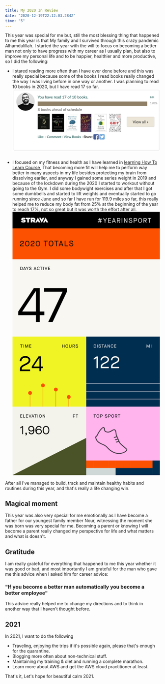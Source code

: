 ```yaml
---
title: My 2020 In Review
date: "2020-12-19T22:12:03.284Z"
time: "5"
---
```


This year was special for me but, still the most blessing thing that happened to me this year is that My family and I survived through this crazy pandemic Alhamdulillah.
I started the year with the will to focus on becoming a better man not only to have progress with my career as I usually plan, but also to improve my personal life and to be happier, healthier and more productive, so I did the following:
- I stared reading more often than I have ever done before and this was really special because some of the books I read books really changed the way I was living before in one way or another.
  I was planning to read 10 books in 2020, but I have read 17 so far.
  ![Mustafa's reading challenge](reading-challenge.png)
###

- I focused on my fitness and health as I have learned in [learning How To Learn Course](https://www.coursera.org/learn/learning-how-to-learn), That becoming more fit will help me to perform way better in many aspects in my life besides protecting my brain from dissolving earlier, and anyway I gained some series weight in 2019 
and because of the lockdown during the 2020 I started to workout without going to the Gym. 
  I did some bodywight exercises and after that I got some dumbbells and started to lift weights and eventually started to go running since June and so far I have run for 119.9 miles so far, this really helped me to reduce my body fat from 25% at the beginning of the year to reach 17%, not so great but it was worth the effort after all.
  ![Mustafa's reading challenge](running-challenge.jpeg)
 
After all I've managed to build, track and maintain healthy habits and routines during this year, and that's really a life changing win.

## Magical moment
This year was also very special for me emotionally as I have become a father for our youngest family member Nour, witnessing the moment she was born was very special for me.
Becoming a parent or knowing I will become a parent really changed my perspective for life and what matters and what is doesn't.

## Gratitude
I am really grateful for everything that happened to me this year whether it was good or bad,
and most importantly I am grateful for the man who gave me this advice when I asked him for career advice:
### "If you become a better man automatically you become a better employee"
This advice really helped me to change my directions and to think in another way that I haven't thought before.

## 2021

In 2021, I want to do the following

- Traveling, enjoying the trips if it's possible again, please that's enough for the quarantine.
- Blogging more often about non-technical stuff.
- Maintaining my training & diet and running a complete marathon.
- Learn more about AWS and get the AWS cloud practitioner at least.

That's it, Let's hope for beautiful calm 2021.
